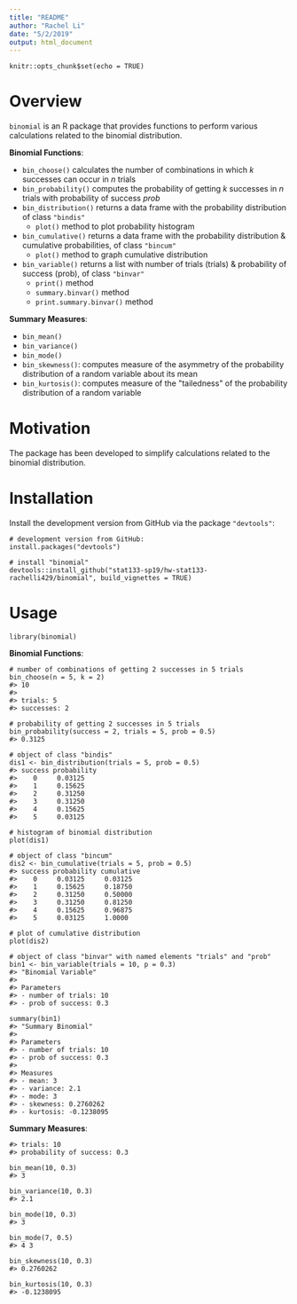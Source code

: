 ```yaml
---
title: "README"
author: "Rachel Li"
date: "5/2/2019"
output: html_document
---
```


```{r setup, include=FALSE}
knitr::opts_chunk$set(echo = TRUE)
```

# Overview

`binomial` is an R package that provides functions to perform various calculations related to the binomial distribution.

**Binomial Functions**:

* `bin_choose()` calculates the number of combinations in which *k* successes can occur in *n* trials
* `bin_probability()` computes the probability of getting *k* successes in *n* trials with probability of success *prob*
* `bin_distribution()` returns a data frame with the probability distribution of class `"bindis"`
  + `plot()` method to plot probability histogram 
* `bin_cumulative()` returns a data frame with the probability distribution & cumulative probabilities, of class `"bincum"`
  + `plot()` method to graph cumulative distribution
* `bin_variable()` returns a list with number of trials (trials) & probability of success (prob), of class `"binvar"`
  + `print()` method 
  + `summary.binvar()` method
  + `print.summary.binvar()` method

**Summary Measures**: 

* `bin_mean()`
* `bin_variance()`
* `bin_mode()`
* `bin_skewness()`: computes measure of the asymmetry of the probability distribution of a random variable about its mean
* `bin_kurtosis()`: computes measure of the "tailedness" of the probability distribution of a random variable 

# Motivation 

The package has been developed to simplify calculations related to the binomial distribution. 

# Installation

Install the development version from GitHub via the package `"devtools"`:

```{r}
# development version from GitHub:
install.packages("devtools")

# install "binomial"
devtools::install_github("stat133-sp19/hw-stat133-rachelli429/binomial", build_vignettes = TRUE)
```

# Usage 

```{r}
library(binomial)
```

**Binomial Functions**:

```{r}
# number of combinations of getting 2 successes in 5 trials
bin_choose(n = 5, k = 2)
#> 10
#>
#> trials: 5
#> successes: 2

# probability of getting 2 successes in 5 trials
bin_probability(success = 2, trials = 5, prob = 0.5)
#> 0.3125

# object of class "bindis"
dis1 <- bin_distribution(trials = 5, prob = 0.5)
#> success probability
#>    0     0.03125
#>    1     0.15625
#>    2     0.31250
#>    3     0.31250
#>    4     0.15625
#>    5     0.03125

# histogram of binomial distribution
plot(dis1)

# object of class "bincum"
dis2 <- bin_cumulative(trials = 5, prob = 0.5)
#> success probability cumulative
#>    0     0.03125     0.03125
#>    1     0.15625     0.18750
#>    2     0.31250     0.50000
#>    3     0.31250     0.81250
#>    4     0.15625     0.96875
#>    5     0.03125     1.0000

# plot of cumulative distribution
plot(dis2)

# object of class "binvar" with named elements "trials" and "prob"
bin1 <- bin_variable(trials = 10, p = 0.3)
#> "Binomial Variable"
#> 
#> Parameters
#> - number of trials: 10
#> - prob of success: 0.3

summary(bin1)
#> "Summary Binomial"
#> 
#> Parameters
#> - number of trials: 10
#> - prob of success: 0.3
#> 
#> Measures
#> - mean: 3
#> - variance: 2.1
#> - mode: 3
#> - skewness: 0.2760262
#> - kurtosis: -0.1238095
```

**Summary Measures**:

```{r}
#> trials: 10
#> probability of success: 0.3 

bin_mean(10, 0.3)
#> 3

bin_variance(10, 0.3)
#> 2.1

bin_mode(10, 0.3)
#> 3

bin_mode(7, 0.5)
#> 4 3

bin_skewness(10, 0.3)
#> 0.2760262

bin_kurtosis(10, 0.3)
#> -0.1238095
```
